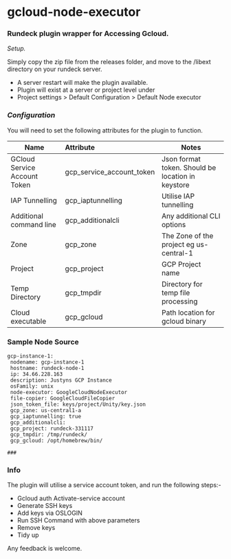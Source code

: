# gcloud-node-executor

### Rundeck plugin wrapper for Accessing Gcloud.



*Setup.*

Simply copy the zip file from the releases folder, and move to the /libext directory on your rundeck server.

- A server restart will make the plugin available.
- Plugin will exist at a server or project level under 
- Project settings > Default Configuration > Default Node executor



### *Configuration*

You will need to set the following attributes for the plugin to function.

| Name                         | Attribute                 | Notes                                             |
| ---------------------------- | :------------------------ | ------------------------------------------------- |
| GCloud Service Account Token | gcp_service_account_token | Json format token. Should be location in keystore |
| IAP Tunnelling               | gcp_iaptunnelling         | Utilise IAP tunnelling                            |
| Additional command line      | gcp_additionalcli         | Any additional CLI options                        |
| Zone                         | gcp_zone                  | The Zone of the project eg us-central-1           |
| Project                      | gcp_project               | GCP Project name                                  |
| Temp Directory               | gcp_tmpdir                | Directory for temp file processing                |
| Cloud executable             | gcp_gcloud                | Path location for gcloud binary                   |



### Sample Node Source 

```
gcp-instance-1:
 nodename: gcp-instance-1
 hostname: rundeck-node-1
 ip: 34.66.228.163
 description: Justyns GCP Instance
 osFamily: unix
 node-executor: GoogleCloudNodeExecutor
 file-copier: GoogleCloudFileCopier
 json_token_file: keys/project/Unity/key.json
 gcp_zone: us-central1-a
 gcp_iaptunnelling: true
 gcp_additionalcli:
 gcp_project: rundeck-331117
 gcp_tmpdir: /tmp/rundeck/
 gcp_gcloud: /opt/homebrew/bin/

### 
```

### Info

The plugin will utilise a service account token, and run the following steps:-

- Gcloud auth Activate-service account
- Generate SSH keys
- Add keys via OSLOGIN
- Run SSH Command with above parameters
- Remove keys
- Tidy up



Any feedback is welcome.



